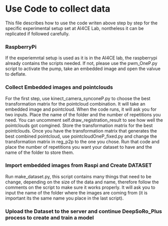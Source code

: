 # Use Code to collect data 
This file describes how to use the code writen above step by step for the specific experimental setup set at AI4CE Lab, nontheless it can be replicated if followed carefully. 

### RaspberryPi
If the experiemntal setup is used as it is in the AI4CE lab, the raspberrypi already contains the scripts needed. If not, please use the pwm_OneP.py script to activate the pump, take an embedded image and open the valvue to deflate.

### Collect Embedded images and pointclouds 
For the first step, use kinect_camera_synconeP.py to choose the best transformation matrix for the pointcloud combination. It will take an embedded image and pointcloud. When the code runs, it will ask you for two inputs. Place the name of the folder and the number of repetitions you need. 
You can uncomment self.draw_registration_result to see how well the pointclouds got comgined. Store the transformation matrix for the best pointclouds. 
Once you have the transformation matrix that generates the best combined pointcloud, use pointcloudOneP_fixed.py and change the transformation matrix in reg_p2p to the one you chose. 
Run that code and place the number of repetitions you want your dataset to have and the name of the folder to store them. 

### Import embedded images from Raspi and Create DATASET 
Run make_dataset.py, this script contains many things that need to be change, depending on the size of the data and name, therefore follow the comments on the script to make sure it works properly.
It will ask you to input the name of the folder where the images are coming from (it is important its the same name you place in the last script).

### Upload the Dataset to the server and continue DeepSoRo_Plus process to create and train a model 
